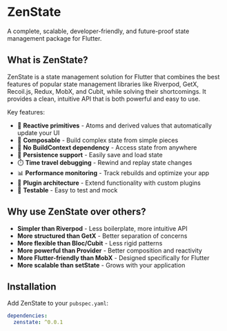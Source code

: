 # ZenState

A complete, scalable, developer-friendly, and future-proof state management package for Flutter.

## What is ZenState?

ZenState is a state management solution for Flutter that combines the best features of popular state management libraries like Riverpod, GetX, Recoil.js, Redux, MobX, and Cubit, while solving their shortcomings. It provides a clean, intuitive API that is both powerful and easy to use.

Key features:
- 🔄 **Reactive primitives** - Atoms and derived values that automatically update your UI
- 🧩 **Composable** - Build complex state from simple pieces
- 🔌 **No BuildContext dependency** - Access state from anywhere
- 💾 **Persistence support** - Easily save and load state
- ⏱️ **Time travel debugging** - Rewind and replay state changes
- 📊 **Performance monitoring** - Track rebuilds and optimize your app
- 🔌 **Plugin architecture** - Extend functionality with custom plugins
- 🧪 **Testable** - Easy to test and mock

## Why use ZenState over others?

- **Simpler than Riverpod** - Less boilerplate, more intuitive API
- **More structured than GetX** - Better separation of concerns
- **More flexible than Bloc/Cubit** - Less rigid patterns
- **More powerful than Provider** - Better composition and reactivity
- **More Flutter-friendly than MobX** - Designed specifically for Flutter
- **More scalable than setState** - Grows with your application

## Installation

Add ZenState to your `pubspec.yaml`:

```yaml
dependencies:
  zenstate: ^0.0.1
